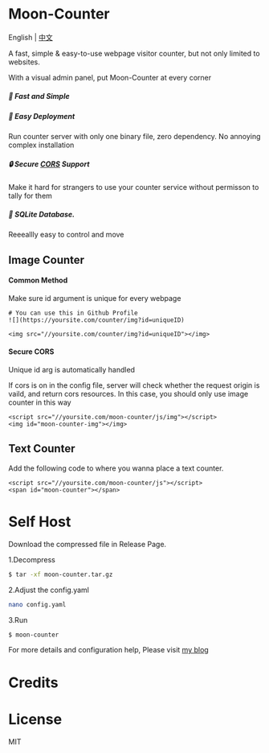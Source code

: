 # Moon-Counter

English | [中文](readme_cn.md)

A fast, simple & easy-to-use webpage visitor counter, but not only limited to websites.

With a visual admin panel, put Moon-Counter at every corner

##### 🚀 Fast and Simple

##### 🎉 Easy Deployment

Run counter server with only one binary file, zero dependency. No annoying complex installation

##### 🔒 Secure [CORS](https://developer.mozilla.org/en-US/docs/Web/HTTP/CORS) Support

 Make it hard for strangers to use your counter service without permisson to tally for them

##### 🌟 SQLite Database.

Reeeallly easy to control and move

## Image Counter

#### Common Method
Make sure id argument is unique for every webpage

```
# You can use this in Github Profile
![](https://yoursite.com/counter/img?id=uniqueID)

<img src="//yoursite.com/counter/img?id=uniqueID"></img>
```

#### Secure CORS

Unique id arg is automatically handled

If cors is on in the config file, server will check whether the request origin is vaild, and return cors resources.
In this case, you should only use image counter in this way

```
<script src="//yoursite.com/moon-counter/js/img"></script>
<img id="moon-counter-img"></img>
```

## Text Counter

Add the following code to where you wanna place a text counter.

```
<script src="//yoursite.com/moon-counter/js"></script>
<span id="moon-counter"></span>
```

# Self Host

Download the compressed file in Release Page.

1.Decompress

```bash
$ tar -xf moon-counter.tar.gz
```

2.Adjust the config.yaml

```bash
nano config.yaml
```

3.Run

```bash
$ moon-counter
```

For more details and configuration help, Please visit [my blog](https://mini.moonlab.top/post/20231224-14/)

# Credits


# License

MIT






